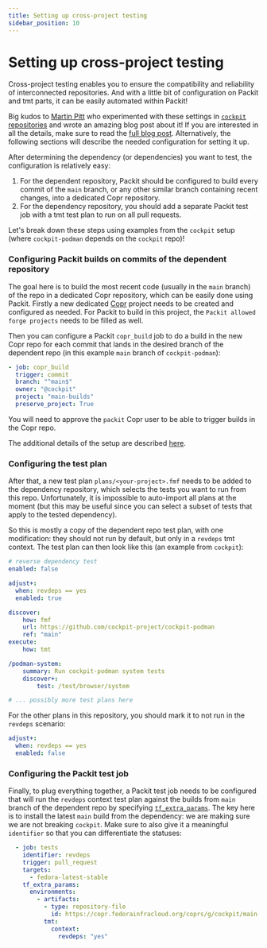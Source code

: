 ```yaml
---
title: Setting up cross-project testing
sidebar_position: 10
---
```

# Setting up cross-project testing
Cross-project testing enables you to ensure the compatibility and reliability of interconnected repositories.
And with a little bit of configuration on Packit and tmt parts, it can be easily automated within Packit!

Big kudos to [Martin Pitt](https://github.com/martinpitt/) who experimented with these settings in 
[`cockpit` repositories](https://github.com/cockpit-project/) and wrote an amazing blog post about it!
If you are interested in all the details, make sure to read the 
[full blog post](https://cockpit-project.org/blog/tmt-cross-project-testing.html). Alternatively, the following sections
will describe the needed configuration for setting it up.
 
After determining the dependency (or dependencies) you want to test, the configuration is relatively easy:
1. For the dependent repository, Packit should be configured to build every commit of the `main` branch, or any other
similar branch containing recent changes, into a dedicated Copr repository.
2. For the dependency repository, you should add a separate Packit test job with a tmt test plan to run on all pull requests. 

Let's break down these steps using examples from the `cockpit` setup (where `cockpit-podman` depends on the `cockpit` repo)!

### Configuring Packit builds on commits of the dependent repository
The goal here is to build the most recent code (usually in the `main` branch) of the repo in a dedicated Copr repository, 
which can be easily done using Packit.
Firstly a new dedicated [Copr](https://copr.fedorainfracloud.org) project needs to be created and configured as needed.
For Packit to build in this project, the `Packit allowed forge projects` needs to be filled as well.

Then you can configure a Packit `copr_build` job to do a build in the new Copr repo for each commit that lands in the desired 
branch of the dependent repo (in this example `main` branch of `cockpit-podman`):
```yaml
- job: copr_build
  trigger: commit
  branch: "^main$"
  owner: "@cockpit"
  project: "main-builds"
  preserve_project: True
```

You will need to approve the `packit` Copr user to be able to trigger builds in the Copr repo. 

The additional details of the setup are described [here](/docs/configuration/upstream/copr_build#using-a-custom-copr-project).

### Configuring the test plan 
After that, a new test plan `plans/<your-project>.fmf` needs to be added to the dependency repository, which selects the
tests you want to run from this repo. Unfortunately, it is impossible to auto-import all plans
at the moment (but this may be useful since you can select a subset of tests that apply to the tested dependency).

So this is mostly a copy of the dependent repo test plan, with one modification: they should not run by default, 
but only in a `revdeps` tmt context. The test plan can then look like this (an example from `cockpit`):
```yaml
# reverse dependency test
enabled: false

adjust+:
  when: revdeps == yes
  enabled: true

discover:
    how: fmf
    url: https://github.com/cockpit-project/cockpit-podman
    ref: "main"
execute:
    how: tmt

/podman-system:
    summary: Run cockpit-podman system tests
    discover+:
        test: /test/browser/system

# ... possibly more test plans here
```
For the other plans in this repository, you should mark it to not run in the `revdeps` scenario:
```yaml
adjust+:
  when: revdeps == yes
  enabled: false
```

### Configuring the Packit test job
Finally, to plug everything together, a Packit test job needs to be configured that will run the `revdeps` context test plan 
against the builds from `main` branch of the dependent repo by specifying [`tf_extra_params`](https://packit.dev/docs/configuration/upstream/tests#optional-parameters).
The key here is to install the latest `main` build from the dependency: we are making sure we are not breaking `cockpit`.
Make sure to also give it a meaningful `identifier` so that you can differentiate the statuses:

```yaml
  - job: tests
    identifier: revdeps
    trigger: pull_request
    targets:
      - fedora-latest-stable
    tf_extra_params:
      environments:
        - artifacts:
          - type: repository-file
            id: https://copr.fedorainfracloud.org/coprs/g/cockpit/main-builds/repo/fedora-$releasever/group_cockpit-main-builds-fedora-$releasever.repo
          tmt:
            context:
              revdeps: "yes"
```
